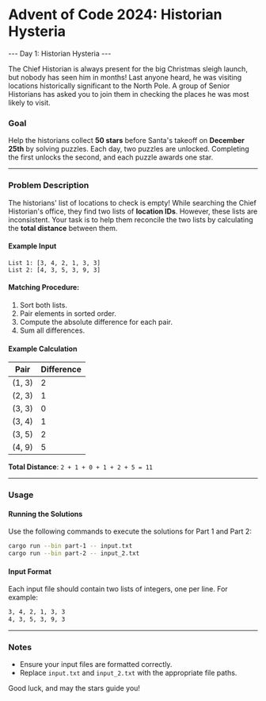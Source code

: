 # Advent of Code 2024: Historian Hysteria

--- Day 1: Historian Hysteria ---

The Chief Historian is always present for the big Christmas sleigh launch, but nobody has seen him in months! Last anyone heard, he was visiting locations historically significant to the North Pole. A group of Senior Historians has asked you to join them in checking the places he was most likely to visit.

### Goal
Help the historians collect **50 stars** before Santa's takeoff on **December 25th** by solving puzzles. Each day, two puzzles are unlocked. Completing the first unlocks the second, and each puzzle awards one star.

---

### Problem Description

The historians' list of locations to check is empty! While searching the Chief Historian's office, they find two lists of **location IDs**. However, these lists are inconsistent. Your task is to help them reconcile the two lists by calculating the **total distance** between them.

#### Example Input
```
List 1: [3, 4, 2, 1, 3, 3]
List 2: [4, 3, 5, 3, 9, 3]
```

#### Matching Procedure:
1. Sort both lists.
2. Pair elements in sorted order.
3. Compute the absolute difference for each pair.
4. Sum all differences.

#### Example Calculation
| Pair | Difference |
|------|------------|
| (1, 3) | 2 |
| (2, 3) | 1 |
| (3, 3) | 0 |
| (3, 4) | 1 |
| (3, 5) | 2 |
| (4, 9) | 5 |

**Total Distance**: `2 + 1 + 0 + 1 + 2 + 5 = 11`

---

### Usage

#### Running the Solutions
Use the following commands to execute the solutions for Part 1 and Part 2:

```bash
cargo run --bin part-1 -- input.txt
cargo run --bin part-2 -- input_2.txt
```

#### Input Format
Each input file should contain two lists of integers, one per line. For example:
```txt
3, 4, 2, 1, 3, 3
4, 3, 5, 3, 9, 3
```

---

### Notes
- Ensure your input files are formatted correctly.
- Replace `input.txt` and `input_2.txt` with the appropriate file paths.

Good luck, and may the stars guide you!

